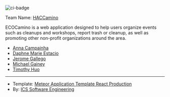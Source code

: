 ![ci-badge](https://github.com/hot-n-code/ghg-tracker/workflows/hot-n-code-ghg-tracker/badge.svg)

Team Name: [HACCamino](https://hacc-camino.github.io/)

ECOCamino is a web application designed to help users organize events such as cleanups and workshops, report trash or cleanup, as well as promoting other non-profit organizations around the area. 

- [Anna Campainha](https://github.com/annacampainha)
- [Daphne Marie Estacio](https://dmtapia.github.io)
- [Jerome Gallego](https://github.com/alohajerome)
- [Michael Gainey](https://github.com/micgainey)
- [Timothy Huo](https://github.com/timothyhuo1)

---
* Template: [Meteor Application Template React Production](https://github.com/ics-software-engineering/meteor-application-template-react-production)
* By: [ICS Software Engineering](https://github.com/ics-software-engineering)
